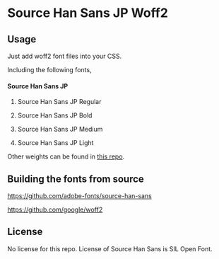 Source Han Sans JP Woff2
=================================

## Usage

Just add woff2 font files into your CSS.

Including the following fonts,

#### Source Han Sans JP

1. Source Han Sans JP Regular

1. Source Han Sans JP Bold

1. Source Han Sans JP Medium

1. Source Han Sans JP Light

Other weights can be found in [this repo](https://github.com/magiclen/source-han-sans-jp-woff2-extra).

## Building the fonts from source

https://github.com/adobe-fonts/source-han-sans

https://github.com/google/woff2

## License

No license for this repo. License of Source Han Sans is SIL Open Font.